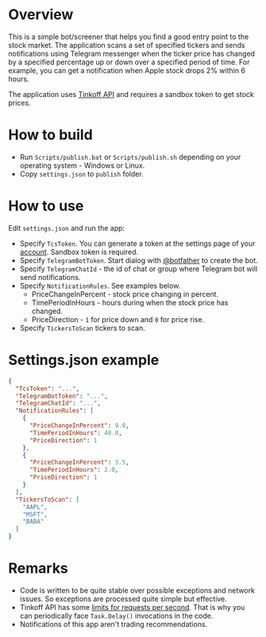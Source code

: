 # Overview
This is a simple bot/screener that helps you find a good entry point to the stock market. The application scans a set of specified  tickers and sends notifications using Telegram messenger when the ticker price has changed by a specified percentage up or down over a specified period of time. For example, you can get a notification when Apple stock drops 2% within 6 hours.

The application uses [Tinkoff API](https://tinkoffcreditsystems.github.io/invest-openapi/) and requires a sandbox token to get stock prices.

# How to build
- Run `Scripts/publish.bat` or `Scripts/publish.sh` depending on your operating system - Windows or Linux.
- Copy `settings.json` to `publish` folder. 

# How to use
Edit `settings.json` and run the app:
- Specify `TcsToken`. You can generate a token at the settings page of your [account](www.tinkoff.ru/invest/settings). Sandbox token is required.
- Specify `TelegramBotToken`. Start dialog with [@botfather](https://t.me/botfather) to create the bot.
- Specify `TelegramChatId` - the id of chat or group where Telegram bot will send notifications.
- Specify `NotificationRules`. See examples below.
    - PriceChangeInPercent - stock price changing in percent.
    - TimePeriodInHours - hours during when the stock price has changed.
    - PriceDirection - `1` for price down and `0` for price rise. 
- Specify `TickersToScan` tickers to scan.

# Settings.json example
```json
{
  "TcsToken": "...",
  "TelegramBotToken": "...",
  "TelegramChatId": "...",
  "NotificationRules": [
    {
      "PriceChangeInPercent": 9.0,
      "TimePeriodInHours": 48.0,
      "PriceDirection": 1
    },
    {
      "PriceChangeInPercent": 3.5,
      "TimePeriodInHours": 2.0,
      "PriceDirection": 1
    }
  ],
  "TickersToScan": [
    "AAPL",
    "MSFT",
    "BABA"
  ]
}
```
# Remarks 
- Code is written to be quite stable over possible exceptions and network issues. So exceptions are processed quite simple but effective.
- Tinkoff API has some [limits for requests per second](https://tinkoffcreditsystems.github.io/invest-openapi/rest/). That is why you can periodically face `Task.Delay()` invocations in the code.
- Notifications of this app aren't trading recommendations.
